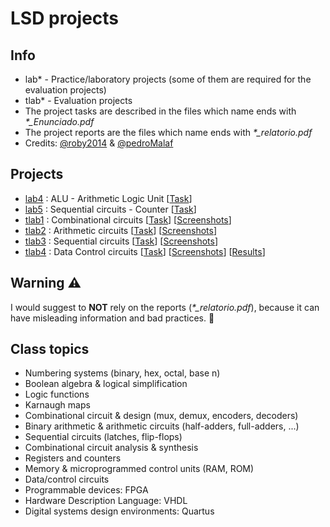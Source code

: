# LSD projects

## Info
* lab* - Practice/laboratory projects (some of them are required for the evaluation projects)
* tlab* - Evaluation projects
* The project tasks are described in the files which name ends with <i>*_Enunciado.pdf</i>
* The project reports are the files which name ends with <i>*_relatorio.pdf</i>
* Credits: [@roby2014](https://github.com/roby2014) & [@pedroMalaf](https://github.com/pedroMalaf)

## Projects
* [lab4](https://github.com/roby2014/uni-projects/tree/master/LSD/lab4/) : ALU - Arithmetic Logic Unit [[Task](https://github.com/roby2014/uni-projects/blob/master/LSD/lab4/LSD_2122i_LAB4_Enunciado.pdf)]
* [lab5](https://github.com/roby2014/uni-projects/tree/master/LSD/lab5/) : Sequential circuits - Counter [[Task](https://github.com/roby2014/uni-projects/blob/master/LSD/lab5/LSD_2122i_LAB5_Enunciado.pdf)]
* [tlab1](https://github.com/roby2014/uni-projects/tree/master/LSD/tlab1/) : Combinational circuits [[Task](https://github.com/roby2014/uni-projects/blob/master/LSD/tlab1/LSD_2122i_TLAB1_Enunciado.pdf)] [[Screenshots](https://github.com/roby2014/uni-projects/tree/master/LSD/tlab1/screenshots)] 
* [tlab2](https://github.com/roby2014/uni-projects/tree/master/LSD/tlab2/) : Arithmetic circuits [[Task](https://github.com/roby2014/uni-projects/blob/master/LSD/tlab2/LSD_2122i_TLAB2_Enunciado.pdf)] [[Screenshots](https://github.com/roby2014/uni-projects/tree/master/LSD/tlab2/screenshots)]
* [tlab3](https://github.com/roby2014/uni-projects/tree/master/LSD/tlab3/) : Sequential circuits [[Task](https://github.com/roby2014/uni-projects/blob/master/LSD/tlab3/LSD_2122i_TLAB3_Enunciado.pdf)] [[Screenshots](https://github.com/roby2014/uni-projects/tree/master/LSD/tlab3/screenshots)] 
* [tlab4](https://github.com/roby2014/uni-projects/tree/master/LSD/tlab4/) : Data Control circuits [[Task](https://github.com/roby2014/uni-projects/blob/master/LSD/tlab4/LSD_2122i_TLAB4_Enunciado.pdf)] [[Screenshots](https://github.com/roby2014/uni-projects/tree/master/LSD/tlab4/screenshots)]  [[Results](https://github.com/roby2014/uni-projects/tree/master/LSD/tlab4/result)]

## Warning ⚠️
I would suggest to <b>NOT</b> rely on the reports (<i>*_relatorio.pdf</i>), because it can have misleading information and bad practices. :rofl:

## Class topics
* Numbering systems (binary, hex, octal, base n)
* Boolean algebra & logical simplification
* Logic functions
* Karnaugh maps
* Combinational circuit & design (mux, demux, encoders, decoders)
* Binary arithmetic & arithmetic circuits (half-adders, full-adders, ...)
* Sequential circuits (latches, flip-flops)
* Combinational circuit analysis & synthesis
* Registers and counters
* Memory & microprogrammed control units (RAM, ROM)
* Data/control circuits
* Programmable devices: FPGA
* Hardware Description Language: VHDL
* Digital systems design environments: Quartus
